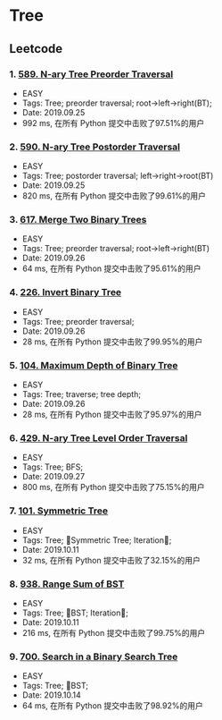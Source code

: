 # Tree

## Leetcode
### 1. [589. N-ary Tree Preorder Traversal](https://leetcode-cn.com/problems/n-ary-tree-preorder-traversal/)
- EASY
- Tags: Tree; preorder traversal; root->left->right(BT);
- Date: 2019.09.25
- 992 ms, 在所有 Python 提交中击败了97.51%的用户

### 2. [590. N-ary Tree Postorder Traversal](https://leetcode-cn.com/problems/n-ary-tree-postorder-traversal/submissions/)
- EASY
- Tags: Tree; postorder traversal; left->right->root(BT)
- Date: 2019.09.25
- 820 ms, 在所有 Python 提交中击败了99.61%的用户
  
### 3. [617. Merge Two Binary Trees](https://leetcode-cn.com/problems/merge-two-binary-trees/)
- EASY
- Tags: Tree; preorder traversal; root->left->right(BT)
- Date: 2019.09.26
- 64 ms, 在所有 Python 提交中击败了95.61%的用户

### 4. [226. Invert Binary Tree](https://leetcode-cn.com/problems/invert-binary-tree/)
- EASY
- Tags: Tree; preorder traversal;
- Date: 2019.09.26
- 28 ms, 在所有 Python 提交中击败了99.95%的用户

### 5. [104. Maximum Depth of Binary Tree](https://leetcode-cn.com/problems/maximum-depth-of-binary-tree/)
- EASY
- Tags: Tree; traverse; tree depth;
- Date: 2019.09.26
- 28 ms, 在所有 Python 提交中击败了95.97%的用户

### 6. [429. N-ary Tree Level Order Traversal](https://leetcode-cn.com/problems/n-ary-tree-level-order-traversal/solution/429-n-ary-tree-level-order-traversal-by-lin-jy/)
- EASY
- Tags: Tree; BFS;
- Date: 2019.09.27
- 800 ms, 在所有 Python 提交中击败了75.15%的用户

### 7. [101. Symmetric Tree](https://leetcode-cn.com/problems/symmetric-tree/)
- EASY
- Tags: Tree; Symmetric Tree; Iteration;
- Date: 2019.10.11
- 32 ms, 在所有 Python 提交中击败了32.15%的用户

### 8. [938. Range Sum of BST](https://leetcode-cn.com/problems/range-sum-of-bst/)
- EASY
- Tags: Tree; BST; Iteration;
- Date: 2019.10.11
- 216 ms, 在所有 Python 提交中击败了99.75%的用户

### 9. [700. Search in a Binary Search Tree](https://leetcode-cn.com/problems/search-in-a-binary-search-tree/)
- EASY
- Tags: Tree; BST;
- Date: 2019.10.14
- 64 ms, 在所有 Python 提交中击败了98.92%的用户

